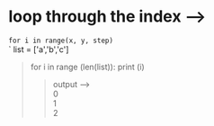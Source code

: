 # loop through the index --> 
`for i in range(x, y, step)`\
` list = ['a','b','c'] 
> for i in range (len(list)):
>    print (i)
>> output --> \
>>0\
>>1\
>>2 

